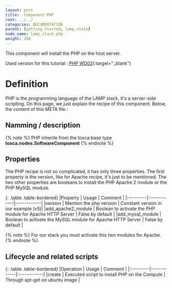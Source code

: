 ```yaml
---
layout: post
title:  Component PHP
root: ../../
categories: DOCUMENTATION
parent: [getting_started, lamp_stack]
node_name: lamp_stack_php
weight: 200
---
```


This component will install the PHP on the host server.

Used version for this tutorial : [PHP WD02](https://github.com/alien4cloud/samples/tree/wd02/php){:target="_blank"}

# Definition

PHP is the programming language of the LAMP stack, it's a server-side scripting. On this page, we just explain the recipe of this component. Below, the content of this META file :

<div data-gist="https://gist.github.com/OresteVisari/a7858be0865af14f9830.js"></div>

## Namming / description

<div data-gist="https://gist.github.com/cmourouvin/acf626b8df0fb8bc1df1.js"></div>

{% note %}
PHP inherite from the tosca base type **tosca.nodes.SoftwareComponent**
{% endnote %}

## Properties

The PHP recipe is not so complicated, it has only three properties. The first property is the version, like for Apache recipe, it's just to be mentioned. The two other properties are booleans to install the PHP Apache 2 module or the PHP MySQL module.

{: .table .table-bordered}
|Property  | Usage | Comment |
|:---------|:------------|:------------|
|version  | Mention the php version | Constant version in our example (v5)|
|add_apache2_module  | Boolean to activate the PHP module for Apache HTTP Server | False by default |
|add_mysql_module  | Boolean to activate the MySQL module for Apache HTTP Server | False by default |

{% note %}
For our stack you must activate this two modules for Apache.
{% endnote %}

## Lifecycle and related scripts

<div data-gist="https://gist.github.com/cmourouvin/3f81ddf20aa2cbc907ac.js"></div>

{: .table .table-bordered}
|Operation  | Usage | Comment |
|:---------|:------------|:------------|
|create  | Executed script to install PHP on the Compute | Through apt-get on ubuntu image |
